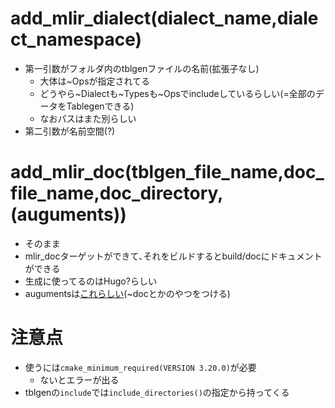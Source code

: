 # add_mlir_dialect(dialect_name,dialect_namespace)
* 第一引数がフォルダ内のtblgenファイルの名前(拡張子なし)
	* 大体は~Opsが指定されてる
	* どうやら~Dialectも~Typesも~Opsでincludeしているらしい(=全部のデータをTablegenできる)
	* なおパスはまた別らしい
* 第二引数が名前空間(?)
# add_mlir_doc(tblgen_file_name,doc_file_name,doc_directory,(auguments))
- そのまま
- mlir_docターゲットができて､それをビルドするとbuild/docにドキュメントができる
- 生成に使ってるのはHugo?らしい
- augumentsは[これらしい](https://llvm.org/docs/CommandGuide/tblgen.html#mlir-tblgen-options)(~docとかのやつをつける)
# 注意点
- 使うには`cmake_minimum_required(VERSION 3.20.0)`が必要
	- ないとエラーが出る
- tblgenの`include`では`include_directories()`の指定から持ってくる